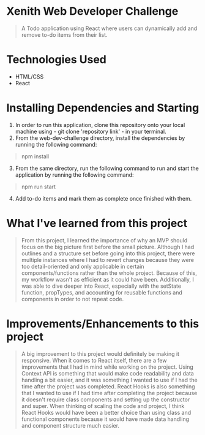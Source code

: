 # Xenith Web Developer Challenge
 > A Todo application using React where users can dynamically add and remove to-do items from their list.

# Technologies Used
* HTML/CSS
* React

# Installing Dependencies and Starting
  1. In order to run this application, clone this repository onto your local machine using - git clone 'repository link' - in your terminal.
  2. From the web-dev-challenge directory, install the dependencies by running the following command:
  > npm install
  3. From the same directory, run the following command to run and start the application by running the following command:
  > npm run start
  4. Add to-do items and mark them as complete once finished with them.

# What I've learned from this project
 > From this project, I learned the importance of why an MVP should focus on the big picture first before the small picture. Although I had outlines and a structure set before going into this project, there were multiple instances where I had to revert changes because they were too detail-oriented and only applicable in certain components/functions rather than the whole project. Because of this, my workflow wasn't as efficient as it could have been. Additionally, I was able to dive deeper into React, especially with the setState function, propTypes, and accounting for reusable functions and components in order to not repeat code.
# Improvements/Enhancements to this project
 > A big improvement to this project would definitely be making it responsive. When it comes to React itself, there are a few improvements that I had in mind while working on the project. Using Context API is something that would make code readability and data handling a bit easier, and it was something I wanted to use if I had the time after the project was completed. React Hooks is also something that I wanted to use if I had time after completing the project because it doesn't require class components and setting up the constructor and super. When thinking of scaling the code and project, I think React Hooks would have been a better choice than using class and functional components because it would have made data handling and component structure much easier.
